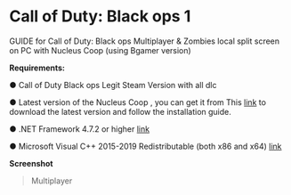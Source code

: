 # Call of Duty: Black ops 1 
GUIDE for Call of Duty: Black ops Multiplayer & Zombies local split screen on PC with Nucleus Coop (using Bgamer version)

**Requirements:**

● Call of Duty Black ops Legit Steam Version with all dlc 

● Latest version of the Nucleus Coop , you can get it from This [link](https://github.com/SplitScreen-Me/splitscreenme-nucleus/releases) to download the latest version and follow the installation guide.

● .NET Framework 4.7.2 or higher [link](https://dotnet.microsoft.com/en-us/download/dotnet-framework)

● Microsoft Visual C++ 2015-2019 Redistributable (both x86 and x64) [link](https://learn.microsoft.com/en-us/cpp/windows/latest-supported-vc-redist?view=msvc-170)

**Screenshot**

>Multiplayer 



